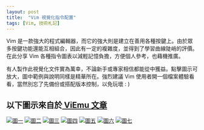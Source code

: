 ```yaml
---
layout: post
title:  "Vim 視覺化指令配置"
tags: [Vim, 技術札記]
---
```


Vim 是一款強大的程式編輯器，而它的強大則是建立在善用各種按鍵上。由於眾多按鍵功能還能互相組合，因此有一定的複雜度，並得到了學習曲線陡峭的評價。在此分享 Vim 各種指令圖表以減輕記憶負擔，方便個人參考，也藉機推廣。


有人製作此視覺化文件實為萬幸，不論新手或專家相信都能從中獲益。點擊圖示可放大，圖中範例與說明同樣是精華所在。強烈建議 Vim 使用者開一個檔案體驗看看，當然別忘了先備份或搭配版本控制，以免玩壞 : )

## 以下圖示來自於[ ViEmu 文章](http://www.viemu.com/a_vi_vim_graphical_cheat_sheet_tutorial.html)

[![圖一](http://www.viemu.com/vi-vim-tutorial-1.gif)](http://www.viemu.com/vi-vim-tutorial-1.gif)
[![圖二](http://www.viemu.com/vi-vim-tutorial-2.gif)](http://www.viemu.com/vi-vim-tutorial-2.gif)
[![圖三](http://www.viemu.com/vi-vim-tutorial-3.gif)](http://www.viemu.com/vi-vim-tutorial-3.gif)
[![圖四](http://www.viemu.com/vi-vim-tutorial-4.gif)](http://www.viemu.com/vi-vim-tutorial-4.gif)
[![圖五](http://www.viemu.com/vi-vim-tutorial-5.gif)](http://www.viemu.com/vi-vim-tutorial-5.gif)
[![圖六](http://www.viemu.com/vi-vim-tutorial-6.gif)](http://www.viemu.com/vi-vim-tutorial-6.gif)
[![圖七](http://www.viemu.com/vi-vim-tutorial-7.gif)](http://www.viemu.com/vi-vim-tutorial-7.gif)
